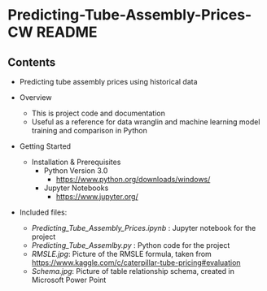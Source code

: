 # Predicting-Tube-Assembly-Prices-CW README

## Contents

  + Predicting tube assembly prices using historical data
  
  + Overview
    + This is project code and documentation
    + Useful as a reference for data wranglin and machine learning model training and comparison in Python
  
  + Getting Started
    + Installation & Prerequisites
      + Python Version 3.0
        + https://www.python.org/downloads/windows/
      + Jupyter Notebooks
        + https://www.jupyter.org/
  
  + Included files:
    + *Predicting_Tube_Assembly_Prices.ipynb* : Jupyter notebook for the project
    + *Predicting_Tube_Assemlby.py* : Python code for the project
    + *RMSLE.jpg*: Picture of the RMSLE formula, taken from https://www.kaggle.com/c/caterpillar-tube-pricing#evaluation
    + *Schema.jpg*: Picture of table relationship schema, created in Microsoft Power Point
